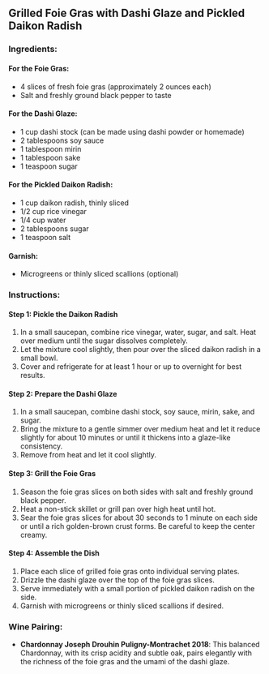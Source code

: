 ## Grilled Foie Gras with Dashi Glaze and Pickled Daikon Radish

### Ingredients:

#### For the Foie Gras:
- 4 slices of fresh foie gras (approximately 2 ounces each)
- Salt and freshly ground black pepper to taste

#### For the Dashi Glaze:
- 1 cup dashi stock (can be made using dashi powder or homemade)
- 2 tablespoons soy sauce
- 1 tablespoon mirin
- 1 tablespoon sake
- 1 teaspoon sugar

#### For the Pickled Daikon Radish:
- 1 cup daikon radish, thinly sliced
- 1/2 cup rice vinegar
- 1/4 cup water
- 2 tablespoons sugar
- 1 teaspoon salt

#### Garnish:
- Microgreens or thinly sliced scallions (optional)

### Instructions:

#### Step 1: Pickle the Daikon Radish
1. In a small saucepan, combine rice vinegar, water, sugar, and salt. Heat over medium until the sugar dissolves completely.
2. Let the mixture cool slightly, then pour over the sliced daikon radish in a small bowl.
3. Cover and refrigerate for at least 1 hour or up to overnight for best results.

#### Step 2: Prepare the Dashi Glaze
1. In a small saucepan, combine dashi stock, soy sauce, mirin, sake, and sugar.
2. Bring the mixture to a gentle simmer over medium heat and let it reduce slightly for about 10 minutes or until it thickens into a glaze-like consistency.
3. Remove from heat and let it cool slightly.

#### Step 3: Grill the Foie Gras
1. Season the foie gras slices on both sides with salt and freshly ground black pepper.
2. Heat a non-stick skillet or grill pan over high heat until hot.
3. Sear the foie gras slices for about 30 seconds to 1 minute on each side or until a rich golden-brown crust forms. Be careful to keep the center creamy.

#### Step 4: Assemble the Dish
1. Place each slice of grilled foie gras onto individual serving plates.
2. Drizzle the dashi glaze over the top of the foie gras slices.
3. Serve immediately with a small portion of pickled daikon radish on the side.
4. Garnish with microgreens or thinly sliced scallions if desired.

### Wine Pairing:
- **Chardonnay Joseph Drouhin Puligny-Montrachet 2018**: This balanced Chardonnay, with its crisp acidity and subtle oak, pairs elegantly with the richness of the foie gras and the umami of the dashi glaze.